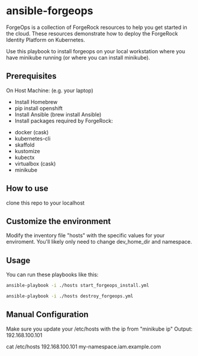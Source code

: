# ansible-forgeops

ForgeOps is a collection of ForgeRock resources to help you get started in the cloud. These resources demonstrate how to deploy the ForgeRock Identity Platform on Kubernetes. 

Use this playbook to install forgeops on your local workstation where you have minikube running (or where you can install minikube).

## Prerequisites

On Host Machine: (e.g. your laptop)
* Install Homebrew 
* pip install openshift 
* Install Ansible (brew install Ansible)
* Install packages required by ForgeRock:
- docker (cask)
- kubernetes-cli
- skaffold
- kustomize
- kubectx
- virtualbox (cask)
- minikube

## How to use
clone this repo to your localhost

## Customize the environment
Modify the inventory file "hosts" with the specific values for your enviroment.  You'll likely only need to change dev_home_dir and namespace.

## Usage 
You can run these playbooks like this:  
```bash
ansible-playbook -i ./hosts start_forgeops_install.yml
```
```bash
ansible-playbook -i ./hosts destroy_forgeops.yml
```

## Manual Configuration
Make sure you update your /etc/hosts with the ip from "minikube ip"
Output:
192.168.100.101

cat /etc/hosts
192.168.100.101 my-namespace.iam.example.com

